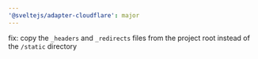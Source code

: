 ```yaml
---
'@sveltejs/adapter-cloudflare': major
---
```


fix: copy the `_headers` and `_redirects` files from the project root instead of the `/static` directory
